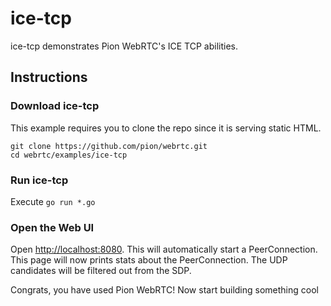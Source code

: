 # ice-tcp
ice-tcp demonstrates Pion WebRTC's ICE TCP abilities.

## Instructions

### Download ice-tcp
This example requires you to clone the repo since it is serving static HTML.

```
git clone https://github.com/pion/webrtc.git
cd webrtc/examples/ice-tcp
```

### Run ice-tcp
Execute `go run *.go`

### Open the Web UI
Open [http://localhost:8080](http://localhost:8080). This will automatically start a PeerConnection. This page will now prints stats about the PeerConnection. The UDP candidates will be filtered out from the SDP.

Congrats, you have used Pion WebRTC! Now start building something cool
